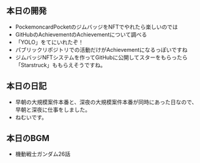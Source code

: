 ## 本日の開発
- PockemoncardPocketのジムバッジをNFTでやれたら楽しいのでは
- GitHubのAchievementのAchievementについて調べる
- 「YOLO」をてにいれたぞ！
- パブリックリポジトリでの活動だけがAchievementになるっぽいですね
- ジムバッジNFTシステムを作ってGitHubに公開してスターをもらったら「Starstruck」ももらえそうですね。

## 本日の日記
- 早朝の大規模案件本番と、深夜の大規模案件本番が同時にあった日なので、早朝と深夜に仕事をしました。
- ねむいです。

## 本日のBGM
- 機動戦士ガンダム26話